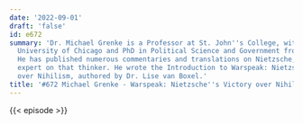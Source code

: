 ```yaml
---
date: '2022-09-01'
draft: 'false'
id: e672
summary: 'Dr. Michael Grenke is a Professor at St. John''s College, with a BA from
  University of Chicago and PhD in Political Science and Government from Boston College.
  He has published numerous commentaries and translations on Nietzsche, and is a preeminent
  expert on that thinker. He wrote the Introduction to Warspeak: Nietzsche''s Victory
  over Nihilism, authored by Dr. Lise van Boxel.'
title: '#672 Michael Grenke - Warspeak: Nietzsche''s Victory over Nihilism'
---
```

{{< episode >}}
